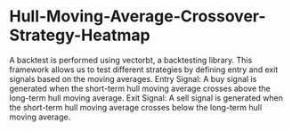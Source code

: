 # Hull-Moving-Average-Crossover-Strategy-Heatmap

A backtest is performed using vectorbt, a backtesting library. This framework allows us to test different strategies by defining entry and exit signals based on the moving averages.
Entry Signal: A buy signal is generated when the short-term hull moving average crosses above the long-term hull moving average.
Exit Signal: A sell signal is generated when the short-term hull moving average crosses below the long-term hull moving average.
